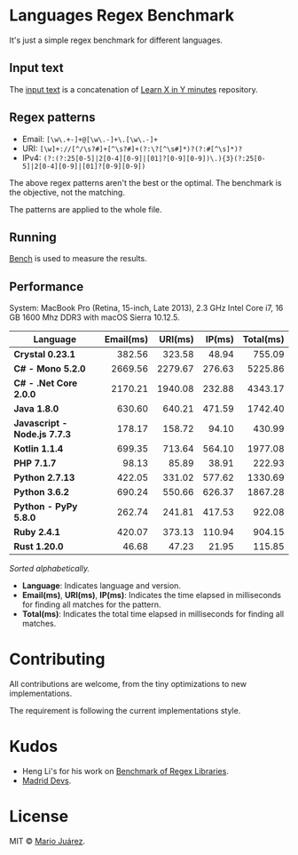 # Languages Regex Benchmark

It's just a simple regex benchmark for different languages.

## Input text

The [input text](input-text.txt) is a concatenation of [Learn X in Y minutes](https://github.com/adambard/learnxinyminutes-docs) repository.

## Regex patterns

- Email: ``[\w\.+-]+@[\w\.-]+\.[\w\.-]+``
- URI: ``[\w]+://[^/\s?#]+[^\s?#]+(?:\?[^\s#]*)?(?:#[^\s]*)?``
- IPv4: ``(?:(?:25[0-5]|2[0-4][0-9]|[01]?[0-9][0-9])\.){3}(?:25[0-5]|2[0-4][0-9]|[01]?[0-9][0-9])``

The above regex patterns aren't the best or the optimal. The benchmark is the objective, not the matching.

The patterns are applied to the whole file.

## Running

[Bench](https://github.com/Gabriel439/bench) is used to measure the results.

## Performance

System: MacBook Pro (Retina, 15-inch, Late 2013), 2.3 GHz Intel Core i7, 16 GB 1600 Mhz DDR3 with macOS Sierra 10.12.5.

Language | Email(ms) | URI(ms) | IP(ms) | Total(ms)
--- | ---: | ---: | ---: | ---:
**Crystal 0.23.1** | 382.56 | 323.58 | 48.94 | 755.09
**C# - Mono 5.2.0** | 2669.56 | 2279.67 | 276.63 | 5225.86
**C# - .Net Core 2.0.0** | 2170.21 | 1940.08 | 232.88 | 4343.17
**Java 1.8.0** | 630.60 | 640.21 | 471.59 | 1742.40
**Javascript - Node.js 7.7.3** | 178.17 | 158.72 | 94.10 | 430.99
**Kotlin 1.1.4** | 699.35 | 713.64 | 564.10 | 1977.08
**PHP 7.1.7** | 98.13 | 85.89 | 38.91 | 222.93
**Python 2.7.13** | 422.05 | 331.02 | 577.62 | 1330.69
**Python 3.6.2** | 690.24 | 550.66 | 626.37 | 1867.28
**Python - PyPy 5.8.0** | 262.74 | 241.81 | 417.53 | 922.08
**Ruby 2.4.1** | 420.07 | 373.13 | 110.94 | 904.15
**Rust 1.20.0** | 46.68 | 47.23 | 21.95 | 115.85

*Sorted alphabetically.*

- **Language**: Indicates language and version.
- **Email(ms)**, **URI(ms)**, **IP(ms)**: Indicates the time elapsed in milliseconds for finding all matches for the pattern.
- **Total(ms)**: Indicates the total time elapsed in milliseconds for finding all matches.

# Contributing

All contributions are welcome, from the tiny optimizations to new implementations.

The requirement is following the current implementations style.

# Kudos

- Heng Li's for his work on [Benchmark of Regex Libraries](http://lh3lh3.users.sourceforge.net/reb.shtml).
- [Madrid Devs](http://madriddevs.org/).

# License

MIT © [Mario Juárez](https://github.com/mariomka).

